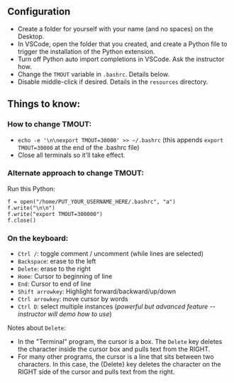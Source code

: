 ## Configuration

- Create a folder for yourself with your name (and no spaces) on the Desktop.
- In VSCode, open the folder that you created, and create a Python file to trigger the installation of the Python extension.
- Turn off Python auto import completions in VSCode. Ask the instructor how.
- Change the `TMOUT` variable in `.bashrc`. Details below.
- Disable middle-click if desired. Details in the `resources` directory.

## Things to know:

### How to change TMOUT:

- `echo -e '\n\nexport TMOUT=30000' >> ~/.bashrc` (this appends `export TMOUT=30000` at the end of the .bashrc file)
- Close all terminals so it'll take effect.

### Alternate approach to change TMOUT:

Run this Python:

```python3
f = open("/home/PUT_YOUR_USERNAME_HERE/.bashrc", "a")
f.write("\n\n")
f.write("export TMOUT=300000")
f.close()
```

### On the keyboard:

- `Ctrl /`: toggle comment / uncomment  (while lines are selected)
- `Backspace`: erase to the left
- `Delete`: erase to the right
- `Home`: Cursor to beginning of line
- `End`: Cursor to end of line
- `Shift arrowkey`: Highlight forward/backward/up/down
- `Ctrl arrowkey`: move cursor by words
- `Ctrl D`: select multiple instances (_powerful but advanced feature -- instructor will demo how to use_)

Notes about `Delete`:
- In the "Terminal" program, the cursor is a box.  The `Delete` key deletes the character inside the cursor box and pulls text from the RIGHT.
- For many other programs, the cursor is a line that sits between two characters.  In this case, the {Delete} key deletes the character on the RIGHT side of the cursor and pulls text from the right.
